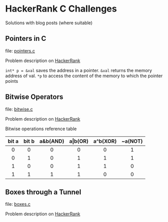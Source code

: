 # HackerRank C Challenges

Solutions with blog posts (where suitable)

## Pointers in C
file: [pointers.c](/pointers.c)

Problem description on [HackerRank](https://www.hackerrank.com/challenges/pointer-in-c/problem "pointers@HR") 

`int* p = &val` saves the address in a pointer. `&val` returns the memory address of val. `*p` to access the content of the memory to which the pointer points

## Bitwise Operators
file: [bitwise.c](/bitwise.c)

Problem description on [HackerRank](https://www.hackerrank.com/challenges/bitwise-operators-in-c/problem "bitwise@HR") 

Bitwise operations reference table


| bit a | bit b  | a&b(AND) | a\|b(OR)| a^b(XOR) | ~a(NOT) |
| :----:|:------:| :-------:|:-------:|:--------:|:-------:|
| 0     | 0      | 0        | 0       | 0        | 1       |
| 0     | 1      | 0        | 1       | 1        | 1       |
| 1     | 0      | 0        | 1       | 1        | 0       |
| 1     | 1      | 1        | 1       | 0        | 0       |


## Boxes through a Tunnel
file: [boxes.c](/boxes.c)

Problem description on [HackerRank](https://www.hackerrank.com/challenges/too-high-boxes/problem "boxes@HR")

